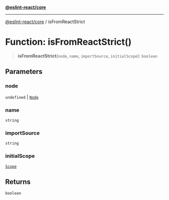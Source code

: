 [**@eslint-react/core**](../README.md)

***

[@eslint-react/core](../README.md) / isFromReactStrict

# Function: isFromReactStrict()

> **isFromReactStrict**(`node`, `name`, `importSource`, `initialScope`): `boolean`

## Parameters

### node

`undefined` | [`Node`](../-internal-/type-aliases/Node.md)

### name

`string`

### importSource

`string`

### initialScope

[`Scope`](../-internal-/type-aliases/Scope.md)

## Returns

`boolean`
